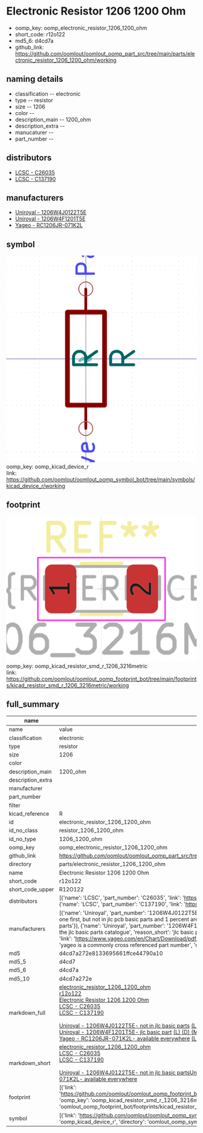 # Electronic Resistor 1206 1200 Ohm

  
* oomp_key: oomp_electronic_resistor_1206_1200_ohm 
* short_code: r12o122
* md5_6: d4cd7a  
* github_link: https://github.com/oomlout/oomlout_oomp_part_src/tree/main/parts/electronic_resistor_1206_1200_ohm/working  
## naming details
* classification -- electronic
* type -- resistor
* size -- 1206
* color -- 
* description_main -- 1200_ohm
* description_extra -- 
* manucaturer -- 
* part_number -- 

## distributors
* [LCSC - C26035](https://lcsc.com/product-detail/C26035.html)  
* [LCSC - C137190](https://lcsc.com/product-detail/C137190.html)  

## manufacturers
* [Uniroyal - 1206W4J0122T5E]()  
* [Uniroyal - 1206W4F1201T5E]()  
* [Yageo - RC1206JR-071K2L](https://www.yageo.com/en/Chart/Download/pdf/RC1206JR-071K2L)  

## symbol

![](symbol/0/working/working_600.png)  
oomp_key: oomp_kicad_device_r  
link: https://github.com/oomlout/oomlout_oomp_symbol_bot/tree/main/symbols/kicad_device_r/working  

## footprint

![](footprint/0/working/working_600.png)  
oomp_key: oomp_kicad_resistor_smd_r_1206_3216metric  
link: https://github.com/oomlout/oomlout_oomp_footprint_bot/tree/main/footprints/kicad_resistor_smd_r_1206_3216metric/working  

## full_summary
| name | value | 
| --- | --- | 
| name | value | 
| classification | electronic | 
| type | resistor | 
| size | 1206 | 
| color |  | 
| description_main | 1200_ohm | 
| description_extra |  | 
| manufacturer |  | 
| part_number |  | 
| filter |  | 
| kicad_reference | R | 
| id | electronic_resistor_1206_1200_ohm | 
| id_no_class | resistor_1206_1200_ohm | 
| id_no_type | 1206_1200_ohm | 
| oomp_key | oomp_electronic_resistor_1206_1200_ohm | 
| github_link | https://github.com/oomlout/oomlout_oomp_part_src/tree/main/parts/electronic_resistor_1206_1200_ohm/working | 
| directory | parts/electronic_resistor_1206_1200_ohm | 
| name | Electronic Resistor 1206 1200 Ohm | 
| short_code | r12o122 | 
| short_code_upper | R12O122 | 
| distributors | [{'name': 'LCSC', 'part_number': 'C26035', 'link': 'https://lcsc.com/product-detail/C26035.html', 'id': 'distributor_lcsc'}, {'name': 'LCSC', 'part_number': 'C137190', 'link': 'https://lcsc.com/product-detail/C137190.html', 'id': 'distributor_lcsc'}] | 
| manufacturers | [{'name': 'Uniroyal', 'part_number': '1206W4J0122T5E', 'link': '', 'id': 'manufacturer_uniroyal', 'note': {'reason': 'did this one first, but not in jlc pcb basic parts and 1 percent are and they are the same price', 'reason_short': 'not in jlc basic parts'}}, {'name': 'Uniroyal', 'part_number': '1206W4F1201T5E', 'link': '', 'id': 'manufacturer_uniroyal', 'note': {'reason': 'in the jlc basic parts catalogue', 'reason_short': 'jlc basic part'}}, {'name': 'Yageo', 'part_number': 'RC1206JR-071K2L', 'link': 'https://www.yageo.com/en/Chart/Download/pdf/RC1206JR-071K2L', 'id': 'manufacturer_yageo', 'note': {'reason': 'yageo is a commonly cross referenced part number', 'reason_short': 'available everywhere'}}] | 
| md5 | d4cd7a272e8133695661ffce44790a10 | 
| md5_5 | d4cd7 | 
| md5_6 | d4cd7a | 
| md5_10 | d4cd7a272e | 
| markdown_full | [electronic_resistor_1206_1200_ohm](https://github.com/oomlout/oomlout_oomp_part_src/tree/main/parts/electronic_resistor_1206_1200_ohm/working)<br>[r12o122](https://github.com/oomlout/oomlout_oomp_part_src/tree/main/parts/electronic_resistor_1206_1200_ohm/working)<br>[Electronic Resistor 1206 1200 Ohm](https://github.com/oomlout/oomlout_oomp_part_src/tree/main/parts/electronic_resistor_1206_1200_ohm/working)<br>[LCSC - C26035<br>](https://lcsc.com/product-detail/C26035.html)[LCSC - C137190<br>](https://lcsc.com/product-detail/C137190.html)<br>[Uniroyal - 1206W4J0122T5E- not in jlc basic parts]() [(L)  ](https://www.lcsc.com/search?q=1206W4J0122T5E)[(D)  ](https://www.digikey.com/en/products?keywords=1206W4J0122T5E)[(M)  ](https://www.mouser.com/Search/Refine?Keyword=1206W4J0122T5E)[(N)  ](https://www.newark.com/search?st=1206W4J0122T5E)[(SZ)  ](https://so.szlcsc.com/global.html?k=1206W4J0122T5E)<br>[Uniroyal - 1206W4F1201T5E- jlc basic part]() [(L)  ](https://www.lcsc.com/search?q=1206W4F1201T5E)[(D)  ](https://www.digikey.com/en/products?keywords=1206W4F1201T5E)[(M)  ](https://www.mouser.com/Search/Refine?Keyword=1206W4F1201T5E)[(N)  ](https://www.newark.com/search?st=1206W4F1201T5E)[(SZ)  ](https://so.szlcsc.com/global.html?k=1206W4F1201T5E)<br>[Yageo - RC1206JR-071K2L- available everywhere](https://www.yageo.com/en/Chart/Download/pdf/RC1206JR-071K2L) [(L)  ](https://www.lcsc.com/search?q=RC1206JR-071K2L)[(D)  ](https://www.digikey.com/en/products?keywords=RC1206JR-071K2L)[(M)  ](https://www.mouser.com/Search/Refine?Keyword=RC1206JR-071K2L)[(N)  ](https://www.newark.com/search?st=RC1206JR-071K2L)[(SZ)  ](https://so.szlcsc.com/global.html?k=RC1206JR-071K2L)<br> | 
| markdown_short | [electronic_resistor_1206_1200_ohm](https://github.com/oomlout/oomlout_oomp_part_src/tree/main/parts/electronic_resistor_1206_1200_ohm/working)<br>[LCSC - C26035<br>](https://lcsc.com/product-detail/C26035.html)[LCSC - C137190<br>](https://lcsc.com/product-detail/C137190.html)<br>[Uniroyal - 1206W4J0122T5E- not in jlc basic parts]()[Uniroyal - 1206W4F1201T5E- jlc basic part]()[Yageo - RC1206JR-071K2L- available everywhere](https://www.yageo.com/en/Chart/Download/pdf/RC1206JR-071K2L) | 
| footprint | [{'link': 'https://github.com/oomlout/oomlout_oomp_footprint_bot/tree/main/foootprntss/kicad_resistor_smd_r_1206_3216metric', 'oomp_key': 'oomp_kicad_resistor_smd_r_1206_3216metric', 'directory': 'oomlout_oomp_footprint_bot/footprints/kicad_resistor_smd_r_1206_3216metric//working/working.kicad_mod'}] | 
| symbol | [{'link': 'https://github.com/oomlout/oomlout_oomp_symbol_bot/tree/main/symbols/kicad_device_r', 'oomp_key': 'oomp_kicad_device_r', 'directory': 'oomlout_oomp_symbol_bot/symbols/kicad_device_r//working/working.kicad_sym'}] | 
